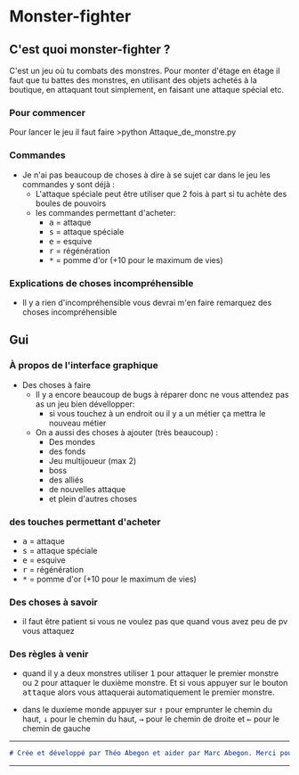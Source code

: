 # Monster-fighter

## C'est quoi monster-fighter ?
C'est un jeu où tu combats des monstres. Pour monter d'étage en étage il faut que tu battes des monstres, en utilisant des objets achetés à la boutique, en attaquant tout simplement, en faisant une attaque spécial etc.

### Pour commencer
Pour lancer le jeu il faut faire >python Attaque_de_monstre.py

### Commandes
- Je n'ai pas beaucoup de choses à dire à se sujet car dans le jeu les commandes y sont déjà :
    - L'attaque spéciale peut être utiliser que 2 fois à part si tu achète des boules de pouvoirs
    - les commandes permettant d'acheter:
        - <kbd>a</kbd> = attaque
        - <kbd>s</kbd> = attaque spéciale
        - <kbd>e</kbd> = esquive
        - <kbd>r</kbd> = régénération
        - <kbd>*</kbd> = pomme d'or (+10 pour le maximum de vies)

### Explications de choses incompréhensible
- Il y a rien d'incompréhensible vous devrai m'en faire remarquez des choses incompréhensible

## Gui

### À propos de l'interface graphique
- Des choses à faire
    - Il y a encore beaucoup de bugs à réparer donc ne vous attendez pas as un jeu bien dévellopper:
        - si vous touchez à un endroit ou il y a un métier ça mettra le nouveau métier
    - On a aussi des choses à ajouter (très beaucoup) :
        - Des mondes
        - des fonds
        - Jeu multijoueur (max 2)
        - boss
        - des alliés
        - de nouvelles attaque
        - et plein d'autres choses
### des touches permettant d'acheter
- <kbd>a</kbd> = attaque
- <kbd>s</kbd> = attaque spéciale
- <kbd>e</kbd> = esquive
- <kbd>r</kbd> = régénération
- <kbd>*</kbd> = pomme d'or (+10 pour le maximum de vies)

### Des choses à savoir
- il faut être patient si vous ne voulez pas que quand vous avez peu de pv vous attaquez

### Des règles à venir
- quand il y a deux monstres utiliser <kbd>1</kbd> pour attaquer le premier monstre ou <kbd>2</kbd> pour attaquer le duxième monstre. Et si vous appuyer sur le bouton <kbd>attaque</kbd> alors vous attaquerai automatiquement le premier monstre.

- dans le duxieme monde appuyer sur <kbd>&uarr;</kbd> pour emprunter le chemin du haut, <kbd>&darr;</kbd> pour le chemin du haut, <kbd>&rarr;</kbd> pour le chemin de droite et <kbd>&larr;</kbd> pour le chemin de gauche

***
```markdown
# Crée et développé par Théo Abegon et aider par Marc Abegon. Merci pour tous.
```  
***
